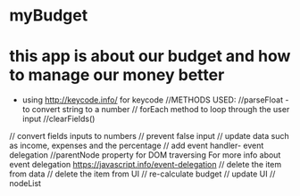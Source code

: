 # myBudget
# this app is about our budget and how to manage our money better
* using http://keycode.info/ for keycode
//METHODS USED:
//parseFloat - to convert string to a number
// forEach method to loop through the user input
//clearFields()

// convert fields inputs to numbers
// prevent false input
// update data such as income, expenses and the percentage
// add event handler- event delegation
//parentNode property for DOM traversing
 For more info about event delegation https://javascript.info/event-delegation
// delete the item from data
// delete the item from UI
// re-calculate budget
// update UI
// nodeList

